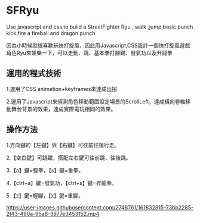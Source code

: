# SFRyu 
Use javascript and css to build a StreetFighter Ryu , walk ,jump,basic punch kick,fire a fireball and dragon punch

因為小時候就很喜歡玩快打旋風，因此用Javascript,CSS設計一個快打旋風遊戲角色Ryu來娛樂一下，可以走動、跳、基本拳打腳踢、發氣功以及升龍拳

## 運用的程式技術

 1.運用了CSS animation+keyframes來達成出招
 
 2.運用了Javascript來偵測角色移動範圍設定場景的ScrollLeft，達成橫向卷軸移動舞台背景的效果，達成實際電玩相同的效果。
 
## 操作方法

 1.方向鍵的【左鍵】與【右鍵】可往前往後行走。
 
 2.【空白鍵】可跳躍，搭配左右鍵可往前跳、往後跳。
 
 3.【a】鍵=輕拳，【s】鍵=重拳。
 
 4.【ctrl+a】鍵=發氣功，【ctrl+s】鍵=昇龍拳。
 
 5.【z】鍵=輕腳，【x】鍵=重腳。

https://user-images.githubusercontent.com/2748761/161832815-73bb2285-2f43-490a-95a8-3977e3453152.mp4

